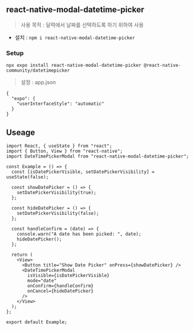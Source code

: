 ## react-native-modal-datetime-picker

> 사용 목적 : 달력에서 날짜를 선택하도록 하기 위하여 사용

* 설치 : 
```npm i react-native-modal-datetime-picker```

### Setup

```
npx expo install react-native-modal-datetime-picker @react-native-community/datetimepicker
```
> 설정 : app.json 
```
{
  "expo": {
    "userInterfaceStyle": "automatic"
  }
}
```

## Useage
```
import React, { useState } from "react";
import { Button, View } from "react-native";
import DateTimePickerModal from "react-native-modal-datetime-picker";

const Example = () => {
  const [isDatePickerVisible, setDatePickerVisibility] = useState(false);

  const showDatePicker = () => {
    setDatePickerVisibility(true);
  };

  const hideDatePicker = () => {
    setDatePickerVisibility(false);
  };

  const handleConfirm = (date) => {
    console.warn("A date has been picked: ", date);
    hideDatePicker();
  };

  return (
    <View>
      <Button title="Show Date Picker" onPress={showDatePicker} />
      <DateTimePickerModal
        isVisible={isDatePickerVisible}
        mode="date"
        onConfirm={handleConfirm}
        onCancel={hideDatePicker}
      />
    </View>
  );
};

export default Example;
```